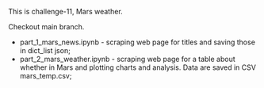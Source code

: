 This is challenge-11, Mars weather.

Checkout main branch.

- part_1_mars_news.ipynb - scraping web page for titles and saving those in  dict_list json;
- part_2_mars_weather.ipynb - scraping web page for a table about whether in Mars and plotting charts and analysis. Data are saved in CSV mars_temp.csv;


